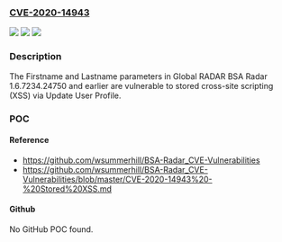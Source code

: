 ### [CVE-2020-14943](https://cve.mitre.org/cgi-bin/cvename.cgi?name=CVE-2020-14943)
![](https://img.shields.io/static/v1?label=Product&message=n%2Fa&color=blue)
![](https://img.shields.io/static/v1?label=Version&message=n%2Fa&color=blue)
![](https://img.shields.io/static/v1?label=Vulnerability&message=n%2Fa&color=brighgreen)

### Description

The Firstname and Lastname parameters in Global RADAR BSA Radar 1.6.7234.24750 and earlier are vulnerable to stored cross-site scripting (XSS) via Update User Profile.

### POC

#### Reference
- https://github.com/wsummerhill/BSA-Radar_CVE-Vulnerabilities
- https://github.com/wsummerhill/BSA-Radar_CVE-Vulnerabilities/blob/master/CVE-2020-14943%20-%20Stored%20XSS.md

#### Github
No GitHub POC found.

